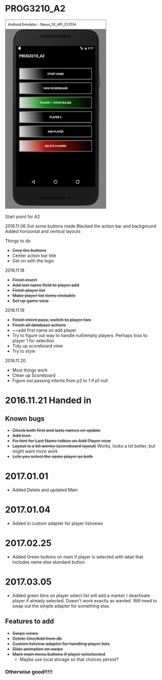 # PROG3210_A2

![screencap](/screencaps/main.png)

Start point for A2

2016.11.06
Got some buttons made
Blacked the action bar and background
Added horizontal and vertical layouts

Things to do

- ~~Grey the buttons~~
- Center action bar title
- Get on with the logic

2016.11.18

- ~~Finish insert~~
- ~~Add last name field to player add~~
- ~~Finish player list~~
- ~~Make player list items clickable~~
- ~~Set up game view~~

2016.11.19

- ~~Finish intent pass, switch to player two~~
- ~~Finish all database actions~~
- ~~add first name on add player 
- Try to figure out way to handle null/empty players. Perhaps toss to player 1 for selection 
- Tidy up scoreboard view
- Try to style 

2016.11.20

- Most things work
- Clean up Scoreboard
- Figure out passing intents from p2 to 1 if p1 null


# 2016.11.21 Handed in
## Known bugs

- ~~Check both first and lasts names on update~~
- ~~Add Icon~~
- ~~Fix hint for Last Name txtbox on Add Player view~~
- ~~Layout is a bit wonky (scoreboard layout)~~ Works, looks a lot better, but might want more work
- ~~Lets you select the same player as both~~

# 2017.01.01

- Added Delete and updated Main

# 2017.01.04

- Added in custom adapter for player listviews

# 2017.02.25

- Added Green buttons on main if player is selected with label that includes name else standard button

# 2017.03.05

- Added green btns on player select list will add a marker / deactivate player if already selected. Doesn't work exactly as wanted. Will need to swap out the simple adapter for something else.

## Features to add

- ~~Swipe views~~
- ~~Delete One/Add from db~~
- ~~Custom listview adapter for handling player lists~~
- ~~Slide animation on swipe~~
- ~~Mark main menu buttons if player selectected~~
  - Maybe use local storage so that choices persist?


### Otherwise good!!!!!





